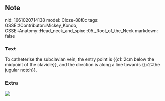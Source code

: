 ## Note
nid: 1661020714138
model: Cloze-88f0c
tags: GSSE::!Contributor::Mickey_Kondo, GSSE::Anatomy::Head_neck_and_spine::05._Root_of_the_Neck
markdown: false

### Text
To catheterise the subclavian vein, the entry point is {{c1::2cm below the midpoint of the clavicle}}, and the direction is along a line towards {{c2::the jugular notch}}.

### Extra
<img src="crc_subclavian_venipuncture.gif">
